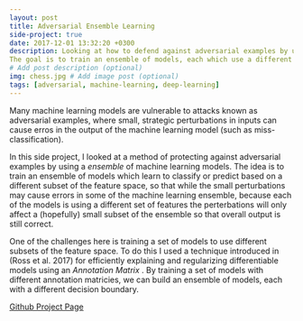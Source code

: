 ```yaml
---
layout: post
title: Adversarial Ensemble Learning 
side-project: true
date: 2017-12-01 13:32:20 +0300
description: Looking at how to defend against adversarial examples by using an ensemble of deep learning models. 
The goal is to train an ensemble of models, each which use a different set of features to perform classification.
# Add post description (optional)
img: chess.jpg # Add image post (optional)
tags: [adversarial, machine-learning, deep-learning]
---
```



Many machine learning models are vulnerable to attacks known as adversarial examples, where small, 
strategic perturbations in inputs can cause erros in the output of the machine learning model (such as miss-classification).

In this side project, I looked at a method of protecting against adversarial examples by using a <i> ensemble </i> of machine learning models. The idea is to train an ensemble of models which learn to classify or predict based on a different subset of the feature space, so that while the small perturbations may cause errors in some of the machine learning ensemble, because each of the models is using a different set of features the perterbations will only affect a (hopefully) small subset of the ensemble so that overall output is still correct.

One of the challenges here is training a set of models to use different subsets of the feature space. To do this I used a technique introduced in (Ross et al. 2017) for efficiently explaining and regularizing differentiable models using an <i> Annotation Matrix </i>. By training a set of models with different annotation matricies, we can build an ensemble of models, each with a different decision boundary. 

[Github Project Page](https://github.com/saramccarthy/EnsembleLearning)